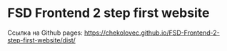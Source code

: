 # FSD Frontend 2 step first website

Ссылка на Github pages: https://chekolovec.github.io/FSD-Frontend-2-step-first-website/dist/

